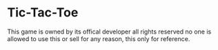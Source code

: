 # Tic-Tac-Toe
This game is owned by its offical developer all rights reserved no one is allowed to use this or sell for any reason, this only for reference.
